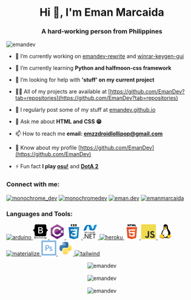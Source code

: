 <h1 align="center">Hi 👋, I'm Eman Marcaida</h1>
<h3 align="center">A hard-working person from Philippines</h3>

<p align="left"> <img src="https://komarev.com/ghpvc/?username=emandev&label=Profile%20views&color=0e75b6&style=flat" alt="emandev" /> </p>

- 🔭 I’m currently working on [emandev-rewrite](https://github.com/EmanDev/emandev-rewrite) and [winrar-keygen-gui](https://github.com/EmanDev/winrar-keygen-gui)

- 🌱 I’m currently learning **Python and halfmoon-css framework**

- 🤝 I’m looking for help with **'stuff' on my current project**

- 👨‍💻 All of my projects are available at [https://github.com/EmanDev?tab=repositories](https://github.com/EmanDev?tab=repositories)

- 📝 I regularly post some of my stuff at [emandev.github.io](emandev.github.io)

- 💬 Ask me about **HTML and CSS 😁**

- 📫 How to reach me **email: emzzdroidlollipop@gmail.com**

- 📄 Know about my profile [https://github.com/EmanDev](https://github.com/EmanDev)

- ⚡ Fun fact **I play [osu!](https://osu.ppy.sh/users/8283257)** and **[DotA 2](https://steamcommunity.com/id/emandev/)**

<h3 align="left">Connect with me:</h3>
<p align="left">
<a href="https://twitter.com/21voltages" target="blank"><img align="center" src="https://raw.githubusercontent.com/rahuldkjain/github-profile-readme-generator/master/src/images/icons/Social/twitter.svg" alt="monochrome_dev" height="30" width="40" /></a>
<a href="https://fb.com/monochromedev" target="blank"><img align="center" src="https://raw.githubusercontent.com/rahuldkjain/github-profile-readme-generator/master/src/images/icons/Social/facebook.svg" alt="monochromedev" height="30" width="40" /></a>
<a href="https://instagram.com/eman.dev" target="blank"><img align="center" src="https://raw.githubusercontent.com/rahuldkjain/github-profile-readme-generator/master/src/images/icons/Social/instagram.svg" alt="eman.dev" height="30" width="40" /></a>
<a href="https://www.youtube.com/c/emanmarcaida" target="blank"><img align="center" src="https://raw.githubusercontent.com/rahuldkjain/github-profile-readme-generator/master/src/images/icons/Social/youtube.svg" alt="emanmarcaida" height="30" width="40" /></a>
</p>

<h3 align="left">Languages and Tools:</h3>
<p align="left"> <a href="https://www.arduino.cc/" target="_blank"> <img src="https://cdn.worldvectorlogo.com/logos/arduino-1.svg" alt="arduino" width="40" height="40"/> </a> <a href="https://getbootstrap.com" target="_blank"> <img src="https://raw.githubusercontent.com/devicons/devicon/master/icons/bootstrap/bootstrap-plain-wordmark.svg" alt="bootstrap" width="40" height="40"/> </a> <a href="https://www.w3schools.com/cs/" target="_blank"> <img src="https://raw.githubusercontent.com/devicons/devicon/master/icons/csharp/csharp-original.svg" alt="csharp" width="40" height="40"/> </a> <a href="https://www.w3schools.com/css/" target="_blank"> <img src="https://raw.githubusercontent.com/devicons/devicon/master/icons/css3/css3-original-wordmark.svg" alt="css3" width="40" height="40"/> </a> <a href="https://dotnet.microsoft.com/" target="_blank"> <img src="https://raw.githubusercontent.com/devicons/devicon/master/icons/dot-net/dot-net-original-wordmark.svg" alt="dotnet" width="40" height="40"/> </a> <a href="https://heroku.com" target="_blank"> <img src="https://www.vectorlogo.zone/logos/heroku/heroku-icon.svg" alt="heroku" width="40" height="40"/> </a> <a href="https://www.w3.org/html/" target="_blank"> <img src="https://raw.githubusercontent.com/devicons/devicon/master/icons/html5/html5-original-wordmark.svg" alt="html5" width="40" height="40"/> </a> <a href="https://developer.mozilla.org/en-US/docs/Web/JavaScript" target="_blank"> <img src="https://raw.githubusercontent.com/devicons/devicon/master/icons/javascript/javascript-original.svg" alt="javascript" width="40" height="40"/> </a> <a href="https://www.linux.org/" target="_blank"> <img src="https://raw.githubusercontent.com/devicons/devicon/master/icons/linux/linux-original.svg" alt="linux" width="40" height="40"/> </a> <a href="https://materializecss.com/" target="_blank"> <img src="https://raw.githubusercontent.com/prplx/svg-logos/5585531d45d294869c4eaab4d7cf2e9c167710a9/svg/materialize.svg" alt="materialize" width="40" height="40"/> </a> <a href="https://www.photoshop.com/en" target="_blank"> <img src="https://raw.githubusercontent.com/devicons/devicon/master/icons/photoshop/photoshop-line.svg" alt="photoshop" width="40" height="40"/> </a> <a href="https://www.python.org" target="_blank"> <img src="https://raw.githubusercontent.com/devicons/devicon/master/icons/python/python-original.svg" alt="python" width="40" height="40"/> </a> <a href="https://tailwindcss.com/" target="_blank"> <img src="https://www.vectorlogo.zone/logos/tailwindcss/tailwindcss-icon.svg" alt="tailwind" width="40" height="40"/> </a> </p>

<p align="center"><img align="center" src="https://github-readme-stats.vercel.app/api/top-langs?username=emandev&show_icons=true&theme=dark&locale=en&layout=compact" alt="emandev" /></p>

<p align="center"><img align="center" src="https://github-readme-streak-stats.herokuapp.com/?user=emandev&theme=dark" alt="emandev"/></p>

<p align="center"><img align="center" src="https://github-readme-stats.vercel.app/api?username=emandev&show_icons=true&theme=dark&locale=en" alt="emandev" /></p>
